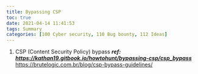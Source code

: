 ```yaml
---
title: Bypassing CSP
toc: true
date: 2021-04-14 11:41:53
tags: Summary
categories: [100 Cyber security, 110 Bug bounty, 112 Ideas]
---
```


1.  CSP (Content Security Policy) bypass
  ***ref: https://kathan19.gitbook.io/howtohunt/bypassing-csp/csp_bypass***
  https://brutelogic.com.br/blog/csp-bypass-guidelines/
